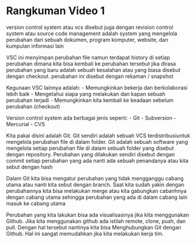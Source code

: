 <h1>Rangkuman Video 1 </h1>

<p>
    version control system atau vcs disebut juga dengan revision 
    control system atau source code management adalah system yang mengelola perubahan dari sebuah dokumen, program komputer, website, dan kumpulan informasi lain
</p>

<p>
    VSC ini menyimpan perubahan file namun terdapat history di setiap perubahan dimana kita bisa kembali ke perubahan tersebut jika dirasa perubahan yang baru adalah sebuah kesalahan atau yang biasa disebut dengan checkout. perubahan ini disebut dengan rekaman / snapshot
</p>

<p>
    Kegunaan VSC lainnya adalah:
    - Memungkinkan bekerja dan berkolaborasi lebih baik
    - Mengetahui siapa yang melakukan dan kapan sebuah perubahan terjadi
    - Memungkinkan kita kembali ke keadaan sebelum perubahan (checkout) 
</p>

<p>
    Version control system ada berbagai jenis seperti: 
    - Git 
    - Subversion 
    - Mercurial
    - CVS

<p>
    Kita pakai disini adalah Git.
    Git sendiri adalah sebuah VCS terdistribusiuntuk mengelola perubahan file di dalam folder. Git adalah sebuah software yang mengelola setiap perubahan file di dalam sebuah folder yang disebut dengan repository. Perubahan yang dilakukan sendiri disebut dengan commit setiap perubahan yang ada nanti ada sebuah penandanya atau kita sebut dengan hash 
</p>

<p>
    Dalam Git kita bisa mengatur perubahan yang tidak mengganggu cabang utama atau nanti kita sebut dengan branch. Saat kita sudah yakin dengan perubahannya kita bisa melakukan merge atau kita gabungkan cabanhnya dengan cabang utama sehingga perubahan yang ada di dalam cabang lain masuk ke cabang utama

</p>

<p>
    Perubahan yang kita lakukan bisa ada visualisasinya jika kita menggunakan Github. Jika kita menggunakan github ada istilah remote, clone, push, dan pull. Dengan hal tersebut nantinya kita bisa Menghubungkan Git dengan Github. Hal ini sangat memudahkan jika kita melakukan kerja tim. 
</p>
